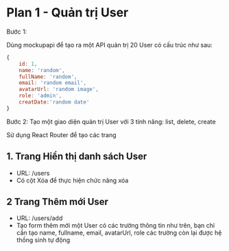 # Plan 1 - Quản trị User

Bước 1: 

Dùng mockupapi để tạo ra một API quản trị 20 User có cấu trúc như sau:

```js
{
    id: 1,
    name: 'random',
    fullName: 'random',
    email: 'random email',
    avatarUrl: 'random image',
    role: 'admin',
    creatDate:'random date'
}
```

Bước 2: Tạo một giao diện quản trị User với 3 tính năng: list, delete, create

Sử dụng React Router để tạo các trang



## 1. Trang Hiển thị danh sách User

* URL: /users
* Có cột Xóa để thực hiện chức năng xóa


## 2 Trang Thêm mới User

* URL: /users/add
* Tạo form thêm mới một User có các trường thông tin như trên, bạn chỉ cần tạo name, fullname, email, avatarUrl, role các trường còn lại được hệ thống sinh tự động